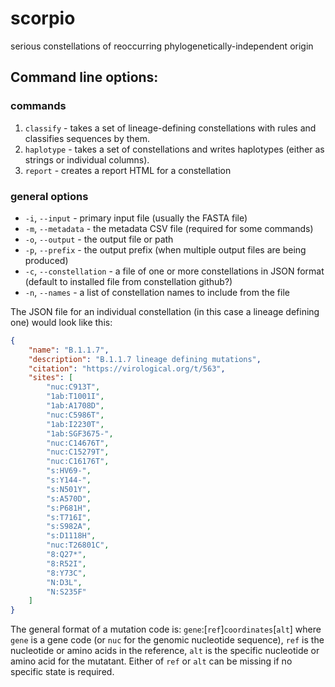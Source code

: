 # scorpio
serious constellations of reoccurring phylogenetically-independent origin

## Command line options:

### commands
1. `classify` - takes a set of lineage-defining constellations with rules and classifies sequences by them.
2. `haplotype` - takes a set of constellations and writes haplotypes (either as strings or individual columns).
3. `report` - creates a report HTML for a constellation

### general options
* `-i`, `--input` - primary input file (usually the FASTA file)
* `-m`, `--metadata` - the metadata CSV file (required for some commands)
* `-o`, `--output` - the output file or path
* `-p`, `--prefix` - the output prefix (when multiple output files are being produced)
* `-c`, `--constellation` - a file of one or more constellations in JSON format (default to installed file from constellation github?)
* `-n`, `--names` - a list of constellation names to include from the file

The JSON file for an individual constellation (in this case a lineage defining one) would look like this:
```json
{
	"name": "B.1.1.7",
	"description": "B.1.1.7 lineage defining mutations",
	"citation": "https://virological.org/t/563",
	"sites": [
		"nuc:C913T",
		"1ab:T1001I",
		"1ab:A1708D",
		"nuc:C5986T",
		"1ab:I2230T",
		"1ab:SGF3675-",
		"nuc:C14676T",
		"nuc:C15279T",
		"nuc:C16176T",
		"s:HV69-",
		"s:Y144-",
		"s:N501Y",
		"s:A570D",
		"s:P681H",
		"s:T716I",
		"s:S982A",
		"s:D1118H",
		"nuc:T26801C",
		"8:Q27*",
		"8:R52I",
		"8:Y73C",
		"N:D3L",
		"N:S235F"
	]
}
```

The general format of a mutation code is:
`gene`:[`ref`]`coordinates`[`alt`]
where `gene` is a gene code (or `nuc` for the genomic nucleotide sequence), `ref` is the nucleotide or amino acids in the reference, `alt` is the specific nucleotide or amino acid for the mutatant. Either of `ref` or `alt` can be missing if no specific state is required.

